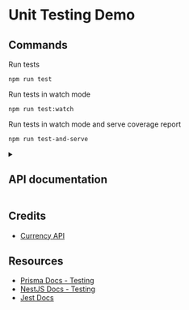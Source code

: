 # Unit Testing Demo

## Commands

Run tests

```
npm run test
```

Run tests in watch mode

```
npm run test:watch
```

Run tests in watch mode and serve coverage report

```
npm run test-and-serve
```

<details>
  <summary><h2>API documentation</h2></summary>

### GET /hello

```json
{ "msg": "Hello World" }
```

### GET /

Get all users

```json
[
  {
    "id": 1,
    "name": "test",
    "email": "test@example.com"
  }
]
```

### GET /<id>

Get user by id

```json
{
  "id": 3,
  "name": "test",
  "email": "test@example.com"
}

// Error Response if user does not exist
{
  "statusCode": 404,
  "message": "Not Found"
}
```

### POST /

Create user

```json
// Request Body
{
  "name": "John Doe",
  "email": "johndoe@example.com"
}

// Response
{
  "id": 2,
  "name": "John Doe",
  "email": "johndoe@example.com"
}

// Error Response
{
  "statusCode": 400,
  "message": "Bad Request"
}
```

### PATCH /<id>

Create user

```json
// Request Body
{
  "name": "John Cena"
}

// Response
{ "success": true }

// Error Response
// If update fails
{
  "statusCode": 400,
  "message": "Bad Request"
}
// If user does not exist
{
  "statusCode": 404,
  "message": "Not Found"
}
```

### DELETE /<id>

Delete user by id

```json
// Response
{ "success": true }

// Error Response if user does not exist
{
  "statusCode": 404,
  "message": "Not Found"
}
```

### POST /pay

Verify if payment in given currency is valid for given amount in INR

```json
// Request Body
{
  "amountPaid": 10,
  "currency": "USD",
  "inrToPay": 500
}

// Response
{ "success": true }

// Error Response
// If currency is not valid
{
    "statusCode": 400,
  "message": "Invalid currency",
  "error": "Bad Request"
}

// If given currency amount converted to INR is not >= inrToPay
{
  "statusCode": 400,
  "message": "Insufficient amount",
  "error": "Bad Request"
}
```

</details>

## Credits

- [Currency API](https://github.com/fawazahmed0/currency-api)

## Resources

- [Prisma Docs - Testing](https://www.prisma.io/docs/guides/testing/unit-testing)
- [NestJS Docs - Testing](https://docs.nestjs.com/fundamentals/testing)
- [Jest Docs](https://jestjs.io/docs/28.x/getting-started)
